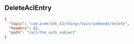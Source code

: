 ## DeleteAclEntry

```json
{
  "topic": "com.acme/xdk_53/things/twin/commands/delete",
  "headers": {},
  "path": "/acl/the_auth_subject"
}
```

